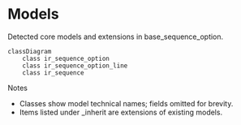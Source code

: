 # Models

Detected core models and extensions in base_sequence_option.

```mermaid
classDiagram
    class ir_sequence_option
    class ir_sequence_option_line
    class ir_sequence
```

Notes
- Classes show model technical names; fields omitted for brevity.
- Items listed under _inherit are extensions of existing models.
